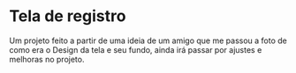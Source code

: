 # Tela de registro

Um projeto feito a partir de uma ideia de um amigo que me passou a foto de como era o Design da tela e seu fundo, ainda irá passar por ajustes e melhoras no projeto.